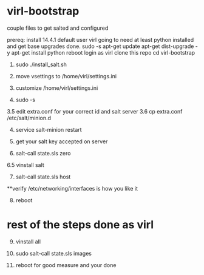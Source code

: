 virl-bootstrap
==============

couple files to get salted and configured

prereq: 
install 14.4.1
default user virl
going to need at least python installed and get base upgrades done. 
sudo -s
apt-get update
apt-get dist-upgrade -y
apt-get install python
reboot
login as virl
clone this repo
cd virl-bootstrap

1. sudo ./install_salt.sh

2. move vsettings to /home/virl/settings.ini

3. customize /home/virl/settings.ini

3. sudo -s

3.5 edit extra.conf for your correct id and salt server
3.6 cp extra.conf /etc/salt/minion.d

4. service salt-minion restart

5. get your salt key accepted on server

6. salt-call state.sls zero

6.5 vinstall salt

7. salt-call state.sls host

**verify /etc/networking/interfaces is how you like it

8. reboot

# rest of the steps done as virl

9. vinstall all

10. sudo salt-call state.sls images

11. reboot for good measure and your done